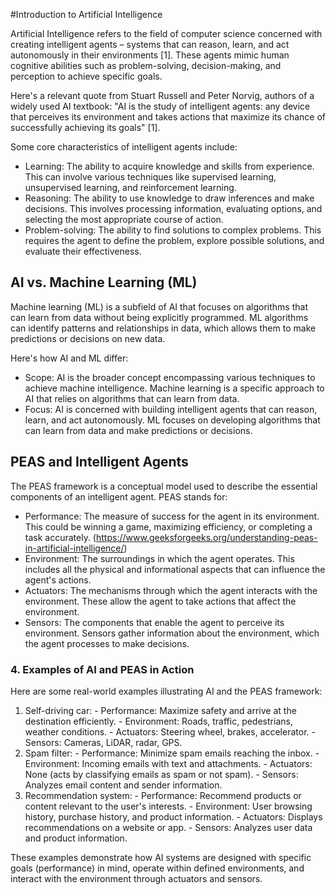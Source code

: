 #Introduction to Artificial Intelligence

Artificial Intelligence refers to the field of computer science concerned with creating intelligent agents – systems that can reason, learn, and act autonomously in their environments [1]. These agents mimic human cognitive abilities such as problem-solving, decision-making, and perception to achieve specific goals.

Here's a relevant quote from Stuart Russell and Peter Norvig, authors of a widely used AI textbook: "AI is the study of intelligent agents: any device that perceives its environment and takes actions that maximize its chance of successfully achieving its goals" [1].

Some core characteristics of intelligent agents include:

- Learning: The ability to acquire knowledge and skills from experience. This can involve various techniques like supervised learning, unsupervised learning, and reinforcement learning. 
- Reasoning: The ability to use knowledge to draw inferences and make decisions. This involves processing information, evaluating options, and selecting the most appropriate course of action. 
- Problem-solving: The ability to find solutions to complex problems. This requires the agent to define the problem, explore possible solutions, and evaluate their effectiveness. 

## AI vs. Machine Learning (ML)

Machine learning (ML) is a subfield of AI that focuses on algorithms that can learn from data without being explicitly programmed. ML algorithms can identify patterns and relationships in data, which allows them to make predictions or decisions on new data.

Here's how AI and ML differ:
- Scope: AI is the broader concept encompassing various techniques to achieve machine intelligence. Machine learning is a specific approach to AI that relies on algorithms that can learn from data.
- Focus: AI is concerned with building intelligent agents that can reason, learn, and act autonomously. ML focuses on developing algorithms that can learn from data and make predictions or decisions.

## PEAS and Intelligent Agents

The PEAS framework is a conceptual model used to describe the essential components of an intelligent agent. PEAS stands for:
- Performance: The measure of success for the agent in its environment. This could be winning a game, maximizing efficiency, or completing a task accurately. (https://www.geeksforgeeks.org/understanding-peas-in-artificial-intelligence/)
- Environment: The surroundings in which the agent operates. This includes all the physical and informational aspects that can influence the agent's actions.
- Actuators: The mechanisms through which the agent interacts with the environment. These allow the agent to take actions that affect the environment.
- Sensors: The components that enable the agent to perceive its environment. Sensors gather information about the environment, which the agent processes to make decisions.

### 4. Examples of AI and PEAS in Action

Here are some real-world examples illustrating AI and the PEAS framework:
1. Self-driving car:
        - Performance: Maximize safety and arrive at the destination efficiently.
        - Environment: Roads, traffic, pedestrians, weather conditions.
        - Actuators: Steering wheel, brakes, accelerator.
        - Sensors: Cameras, LiDAR, radar, GPS.
2.  Spam filter:
        - Performance: Minimize spam emails reaching the inbox.
        - Environment: Incoming emails with text and attachments.
        - Actuators: None (acts by classifying emails as spam or not spam).
        - Sensors: Analyzes email content and sender information.
3. Recommendation system:
        - Performance: Recommend products or content relevant to the user's interests.
        - Environment: User browsing history, purchase history, and product information.
        - Actuators: Displays recommendations on a website or app.
        - Sensors: Analyzes user data and product information.

These examples demonstrate how AI systems are designed with specific goals (performance) in mind, operate within defined environments, and interact with the environment through actuators and sensors.
